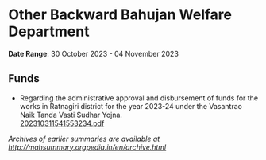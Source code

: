 # Other Backward Bahujan Welfare Department

**Date Range**: 30 October 2023 - 04 November 2023


## Funds
- Regarding the administrative approval and disbursement of funds for the works in Ratnagiri district for the year 2023-24 under the Vasantrao Naik Tanda Vasti Sudhar Yojna.\
  [202310311541553234.pdf](https://gr.maharashtra.gov.in/Site/Upload/Government%20Resolutions/English/202310311541553234.pdf)


*Archives of earlier summaries are available at http://mahsummary.orgpedia.in/en/archive.html*